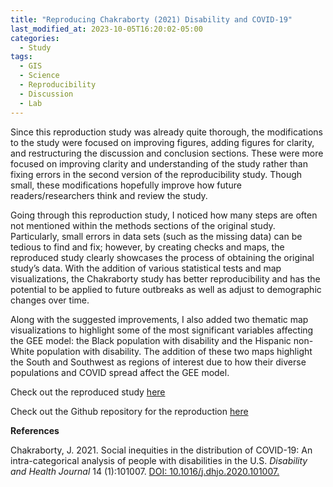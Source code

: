 ```yaml
---
title: "Reproducing Chakraborty (2021) Disability and COVID-19"
last_modified_at: 2023-10-05T16:20:02-05:00
categories:
  - Study
tags:
  - GIS
  - Science
  - Reproducibility
  - Discussion
  - Lab
---
```


Since this reproduction study was already quite thorough, the modifications to the study were focused on improving figures, adding figures for clarity, and restructuring the discussion and conclusion sections. 
These were more focused on improving clarity and understanding of the study rather than fixing errors in the second version of the reproducibility study. 
Though small, these modifications hopefully improve how future readers/researchers think and review the study. 

Going through this reproduction study, I noticed how many steps are often not mentioned within the methods sections of the original study. 
Particularly, small errors in data sets (such as the missing data) can be tedious to find and fix; however, by creating checks and maps, the reproduced study clearly showcases the process of obtaining the original study’s data. 
With the addition of various statistical tests and map visualizations, the Chakraborty study has better reproducibility and has the potential to be applied to future outbreaks as well as adjust to demographic changes over time. 

Along with the suggested improvements, I also added two thematic map visualizations to highlight some of the most significant variables affecting the GEE model: the Black population with disability and the Hispanic non-White population with disability. 
The addition of these two maps highlight the South and Southwest as regions of interest due to how their diverse populations and COVID spread affect the GEE model. 

Check out the reproduced study [here](https://andreyjcao.github.io/RPr-Chakraborty-2021/ )

Check out the Github repository for the reproduction [here](https://github.com/andreyjcao/RPr-Chakraborty-2021)


**References**

Chakraborty, J. 2021. Social inequities in the distribution of COVID-19: An intra-categorical analysis of people with disabilities in the U.S. *Disability and Health Journal* 14 (1):101007. [DOI: 10.1016/j.dhjo.2020.101007.](https://doi.org/10.1016/j.dhjo.2020.101007)